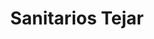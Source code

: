 ---
title: "Sanitarios Tejar"
url: /ciudad-autonoma-de-buenos-aires/sanitarios-tejar/
shop: cuarto de baño
---